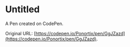 # Untitled

A Pen created on CodePen.

Original URL: [https://codepen.io/Ponortix/pen/GgJZazd](https://codepen.io/Ponortix/pen/GgJZazd).

